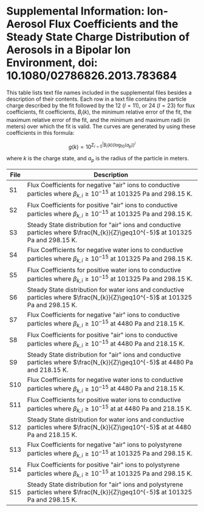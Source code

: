 # Supplemental Information: Ion-Aerosol Flux Coefficients and the Steady State Charge Distribution of Aerosols in a Bipolar Ion Environment, doi: 10.1080/02786826.2013.783684

This table lists text file names included in the supplemental files
besides a description of their contents. Each row in a text file contains
the particle charge described by the fit followed by the 12 ($I=11$),
or 24 ($I=23$) for flux coefficients, fit coefficients, $B_{i}(k)$,
the minimum relative error of the fit, the maximum relative error
of the fit, and the minimum and maximum radii (in meters) over which
the fit is valid. The curves are generated by using these coefficients
in this formula:

$$g(k)=10^{\Sigma_{i=0}^{I}B_{i}(k)(\log_{10}(a_{p}))^i}$$

where $k$ is the charge state, and $a_p$ is the radius of the particle
in meters.

| File | Description |
| - | - |
| S1 | Flux Coefficients for negative "air" ions to conductive particles where $\beta_{k,i}\geq10^{-15}$ at 101325 Pa and 298.15 K. |
| S2 | Flux Coefficients for positive "air" ions to conductive particles where $\beta_{k,i}\geq10^{-15}$ at 101325 Pa and 298.15 K. |
| S3 | Steady State distribution for "air" ions and conductive particles where $\frac{N_{k}}{Z}\geq10^{-5}$ at 101325 Pa and 298.15 K.|
| S4 | Flux Coefficients for negative water ions to conductive particles where $\beta_{k,i}\geq10^{-15}$ at 101325 Pa and 298.15 K. |
| S5 | Flux Coefficients for positive water ions to conductive particles where $\beta_{k,i}\geq10^{-15}$ at 101325 Pa and 298.15 K. |
| S6 | Steady State distribution for water ions and conductive particles where $\frac{N_{k}}{Z}\geq10^{-5}$ at 101325 Pa and 298.15 K. |
| S7 | Flux Coefficients for negative "air" ions to conductive particles where $\beta_{k,i}\geq10^{-15}$ at 4480 Pa and 218.15 K. |
S8 | Flux Coefficients for positive "air" ions to conductive particles  where $\beta_{k,i}\geq10^{-15}$ at 4480 Pa and 218.15 K. |
S9 | Steady State distribution for "air" ions and conductive particles  where $\frac{N_{k}}{Z}\geq10^{-5}$ at 4480 Pa and 218.15 K. |
S10 | Flux Coefficients for negative water ions to conductive particles  where $\beta_{k,i}\geq10^{-15}$ at 4480 Pa and 218.15 K.  |
S11 | Flux Coefficients for positive water ions to conductive particles  where $\beta_{k,i}\geq10^{-15}$ at at 4480 Pa and 218.15 K. |
S12 | Steady State distribution for water ions and conductive particles  where $\frac{N_{k}}{Z}\geq10^{-5}$ at at 4480 Pa and 218.15 K. |
S13 | Flux Coefficients for negative "air" ions to polystyrene particles  where $\beta_{k,i}\geq10^{-15}$ at 101325 Pa and 298.15 K. |
S14 | Flux Coefficients for positive "air" ions to polystyrene particles  where $\beta_{k,i}\geq10^{-15}$ at 101325 Pa and 298.15 K. |
S15 | Steady State distribution for "air" ions and polystyrene particles  where $\frac{N_{k}}{Z}\geq10^{-5}$ at 101325 Pa and 298.15 K. |
